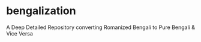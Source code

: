 # bengalization
A Deep Detailed Repository converting Romanized Bengali to Pure Bengali &amp; Vice Versa
